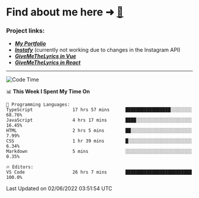 # Find about me here ➜ [🧑](https://pauabella.dev)

### Project links:
- ***[My Portfolio](https://pauabella.dev)***
- ***[Instafy](https://instafy.me)*** (currently not working due to changes in the Instagram API)
- ***[GiveMeTheLyrics in Vue](https://lyrics.pauabella.dev)***
- ***[GiveMeTheLyrics in React](https://pauabella.dev/GiveMeTheLyrics)***

---
<!--START_SECTION:waka-->
![Code Time](http://img.shields.io/badge/Code%20Time-1%2C119%20hrs%204%20mins-blue)

📊 **This Week I Spent My Time On** 

```text
💬 Programming Languages: 
TypeScript               17 hrs 57 mins      █████████████████░░░░░░░░   68.76% 
JavaScript               4 hrs 17 mins       ████░░░░░░░░░░░░░░░░░░░░░   16.45% 
HTML                     2 hrs 5 mins        ██░░░░░░░░░░░░░░░░░░░░░░░   7.99% 
CSS                      1 hr 39 mins        █░░░░░░░░░░░░░░░░░░░░░░░░   6.34% 
Markdown                 5 mins              ░░░░░░░░░░░░░░░░░░░░░░░░░   0.35%

🔥 Editors: 
VS Code                  26 hrs 7 mins       █████████████████████████   100.0%

```


 Last Updated on 02/06/2022 03:51:54 UTC
<!--END_SECTION:waka-->
